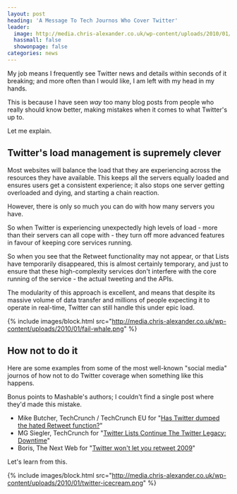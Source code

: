 ```yaml
---
layout: post
heading: 'A Message To Tech Journos Who Cover Twitter'
leader:
  image: http://media.chris-alexander.co.uk/wp-content/uploads/2010/01/fail-whale.png
  hassmall: false
  showonpage: false
categories: news
---
```


My job means I frequently see Twitter news and details within seconds of it breaking; and more often than I would like, I am left with my head in my hands.

This is because I have seen *way* too many blog posts from people who really should know better, making mistakes when it comes to what Twitter's up to.

Let me explain.

## Twitter's load management is supremely clever

Most websites will balance the load that they are experiencing across the resources they have available. This keeps all the servers equally loaded and ensures users get a consistent experience; it also stops one server getting overloaded and dying, and starting a chain reaction.

However, there is only so much you can do with how many servers you have.

So when Twitter is experiencing unexpectedly high levels of load - more than their servers can all cope with - they turn off more advanced features in favour of keeping core services running.

So when you see that the Retweet functionality may not appear, or that Lists have temporarily disappeared, this is almost certainly temporary, and just to ensure that these high-complexity services don't interfere with the core running of the service - the actual tweeting and the APIs.

The modularity of this approach is excellent, and means that despite its massive volume of data transfer and millions of people expecting it to operate in real-time, Twitter can still handle this under epic load.

{% include images/block.html src="http://media.chris-alexander.co.uk/wp-content/uploads/2010/01/fail-whale.png" %}

## How not to do it

Here are some examples from some of the most well-known "social media" journos of how not to do Twitter coverage when something like this happens.

Bonus points to Mashable's authors; I couldn't find a single post where they'd made this mistake.

* Mike Butcher, TechCrunch / TechCrunch EU for "[Has Twitter dumped the hated Retweet function?](http://eu.techcrunch.com/2009/12/03/has-twitter-dumped-the-hated-retweet-function/)"
* MG Siegler, TechCrunch for "[Twitter Lists Continue The Twitter Legacy: Downtime](http://www.techcrunch.com/2009/10/29/twitter-lists-continue-the-twitter-legacy-downtime/)"
* Boris, The Next Web for "[Twitter won't let you retweet 2009](http://thenextweb.com/2009/12/31/twitter-retweet-2009/)"

Let's learn from this.

{% include images/block.html src="http://media.chris-alexander.co.uk/wp-content/uploads/2010/01/twitter-icecream.png" %}
